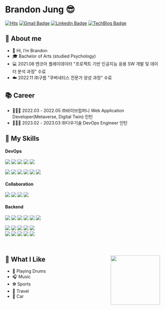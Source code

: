 # Brandon Jung 😎

[![Hits](https://hits.seeyoufarm.com/api/count/incr/badge.svg?url=https%3A%2F%2Fgithub.com%2Ficeman-brandon%2F&count_bg=%23009DF5&title_bg=%23000000&icon=github.svg&icon_color=%23E7E7E7&title=VISIT&edge_flat=false)](https://hits.seeyoufarm.com) 
[![Gmail Badge](https://img.shields.io/badge/Gmail-D14836?style=flat&logo=Gmail&logoColor=white)](mailto:root.devvoo@gmail.com)
[![Linkedin Badge](https://img.shields.io/badge/Linkedin-0A66C2?style=flat&logo=Linkedin&logoColor=white)](https://www.linkedin.com/in/devvoo//)
[![TechBlog Badge](https://img.shields.io/badge/Tech_Blog-00D182?style=flat&logo=GitHub&logoColor=white)](https://root-devvoo.github.io/) 
<br>


<div>

## 📝 About me

- 👋 Hi, I’m Brandon
- 🎓 Bachelor of Arts (studied Psychology)
- 💻 2021.08 엔코아 플레이데이터 "프로젝트 기반 인공지능 응용 SW 개발 및 데이터 분석 과정" 수료       
- ☁️ 2022.11 ㈜구름 "쿠버네티스 전문가 양성 과정" 수료
</div>

<div>

## 📚 Career

- 🧑🏻‍💻 2022.03 - 2022.05 ㈜바이브컴퍼니 Web Application Developer(Metaverse, Digital Twin) 인턴
- 🧑🏻‍💻 2023.02 - 2023.03 ㈜다우기술 DevOps Engineer 인턴
</div>
  
## 💪 My Skills

#### DevOps

<div>
  <img src="https://img.shields.io/badge/Amazon AWS-232F3E?style=flat-square&logo=AmazonAWS&logoColor=white"/></a>
  <img src="https://img.shields.io/badge/Ubuntu-E95420?style=flat-square&logo=Ubuntu&logoColor=white"/></a>
  <img src="https://img.shields.io/badge/Linux-FCC624?style=flat-square&logo=Linux&logoColor=black"/></a>
  <img src="https://img.shields.io/badge/Docker-2496ED?style=flat-square&logo=Docker&logoColor=white"/></a>
  <img src="https://img.shields.io/badge/Kubernetes-326CE5?style=flat-square&logo=Kubernetes&logoColor=white"/></a>
  
  <img src="https://img.shields.io/badge/Travis CI-2496ED?style=flat-square&logo=TravisCI&logoColor=black"/></a>
  <img src="https://img.shields.io/badge/Jenkins-3EAAAF?style=flat-square&logo=Jenkins&logoColor=black"/></a>
  <img src="https://img.shields.io/badge/CentOS-262577?style=flat-square&logo=CentOS&logoColor=white"/></a>
  <img src="https://img.shields.io/badge/tmux-1BB91F?style=flat-square&logo=tmux&logoColor=white"/></a>
  <img src="https://img.shields.io/badge/Ansible-EE0000?style=flat-square&logo=Ansible&logoColor=white"/></a>
  <img src="https://img.shields.io/badge/Argo CD-EF7B4D?style=flat-square&logo=Argo&logoColor=white"/></a>

#### Collaboration

<div>
  <img src="https://img.shields.io/badge/Git-F05032?style=flat-square&logo=Git&logoColor=white"/></a>
  <img src="https://img.shields.io/badge/GitLab-FC6D26?style=flat-square&logo=Gitlab&logoColor=white"/></a>
  <img src="https://img.shields.io/badge/Slack-4A154B?style=flat-square&logo=Slack&logoColor=white"/></a>
  <img src="https://img.shields.io/badge/Notion-000000?style=flat-square&logo=Notion&logoColor=white"/></a>
</div>

#### Backend
<div>   
  <img src="https://img.shields.io/badge/Java-007396?style=flat-square&logo=Java&logoColor=white"/></a>
  <img src="https://img.shields.io/badge/Eclipse IDE-2C2255?style=flat-square&logo=EclipseIDE&logoColor=white"/></a>
  <img src="https://img.shields.io/badge/MySQL-4479A1?style=flat-square&logo=MySQL&logoColor=white"/></a>
  <img src="https://img.shields.io/badge/Spring-6DB33F?style=flat-square&logo=Spring&logoColor=white"/></a>
  <img src="https://img.shields.io/badge/Spring Boot-6DB33F?style=flat-square&logo=SpringBoot&logoColor=white"/></a>
  <img src="https://img.shields.io/badge/IntelliJ IDEA-000000?style=flat-square&logo=IntelliJIDEA&logoColor=white"/></a>
  
  <img src="https://img.shields.io/badge/Python-3766AB?style=flat-square&logo=Python&logoColor=white"/></a>
  <img src="https://img.shields.io/badge/Flask-000000?style=flat-square&logo=Flask&logoColor=white"/></a>
  <img src="https://img.shields.io/badge/Google Colab-F9AB00?style=flat-square&logo=GoogleColab&logoColor=white"/></a>
  <img src="https://img.shields.io/badge/Jupyter Notebook-F37626?style=flat-square&logo=Jupyter&logoColor=white"/></a>
  <img src="https://img.shields.io/badge/Anaconda-44A833?style=flat-square&logo=Anaconda&logoColor=white"/></a>  
  <img src="https://img.shields.io/badge/Visual Studio Code-007ACC?style=flat-square&logo=VisualStudioCode&logoColor=white"/></a>
  <img src="https://img.shields.io/badge/Postman-FF6C37?style=flat-square&logo=Postman&logoColor=white"/></a>
  <img src="https://img.shields.io/badge/DataGrip-000000?style=flat-square&logo=DataGrip&logoColor=white"/></a>
  <img src="https://img.shields.io/badge/PostgreSQL-4169E1?style=flat-square&logo=PostgreSQL&logoColor=white"/></a>
  <img src="https://img.shields.io/badge/MariaDB-003545?style=flat-square&logo=MariaDB&logoColor=white"/></a>
</div>
</div>

<div>
  
</div>  

<br>

<div>
<img align='right' src="https://github-readme-stats-psi-self.vercel.app/api?username=root-devvoo&show_icons=true&theme=tokyonight&count_private=true" height="160">


## 🤩 What I Like

- 🥁 Playing Drums
- 🎧 Music   
- ⚽ Sports
- 🛫 Travel
- 🚗 Car   
  </div>
